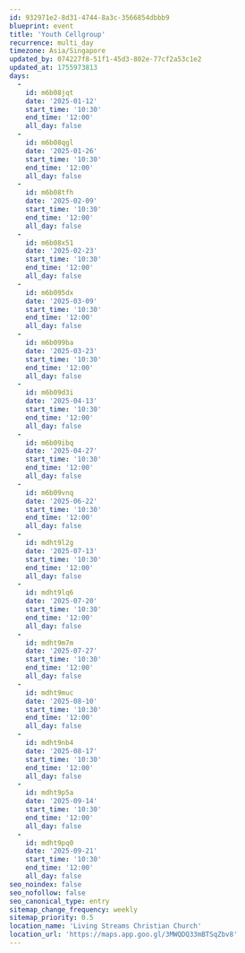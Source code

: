 ```yaml
---
id: 932971e2-8d31-4744-8a3c-3566854dbbb9
blueprint: event
title: 'Youth Cellgroup'
recurrence: multi_day
timezone: Asia/Singapore
updated_by: 074227f8-51f1-45d3-802e-77cf2a53c1e2
updated_at: 1755973813
days:
  -
    id: m6b08jqt
    date: '2025-01-12'
    start_time: '10:30'
    end_time: '12:00'
    all_day: false
  -
    id: m6b08qgl
    date: '2025-01-26'
    start_time: '10:30'
    end_time: '12:00'
    all_day: false
  -
    id: m6b08tfh
    date: '2025-02-09'
    start_time: '10:30'
    end_time: '12:00'
    all_day: false
  -
    id: m6b08x51
    date: '2025-02-23'
    start_time: '10:30'
    end_time: '12:00'
    all_day: false
  -
    id: m6b095dx
    date: '2025-03-09'
    start_time: '10:30'
    end_time: '12:00'
    all_day: false
  -
    id: m6b099ba
    date: '2025-03-23'
    start_time: '10:30'
    end_time: '12:00'
    all_day: false
  -
    id: m6b09d3i
    date: '2025-04-13'
    start_time: '10:30'
    end_time: '12:00'
    all_day: false
  -
    id: m6b09ibq
    date: '2025-04-27'
    start_time: '10:30'
    end_time: '12:00'
    all_day: false
  -
    id: m6b09vnq
    date: '2025-06-22'
    start_time: '10:30'
    end_time: '12:00'
    all_day: false
  -
    id: mdht9l2g
    date: '2025-07-13'
    start_time: '10:30'
    end_time: '12:00'
    all_day: false
  -
    id: mdht9lq6
    date: '2025-07-20'
    start_time: '10:30'
    end_time: '12:00'
    all_day: false
  -
    id: mdht9m7m
    date: '2025-07-27'
    start_time: '10:30'
    end_time: '12:00'
    all_day: false
  -
    id: mdht9muc
    date: '2025-08-10'
    start_time: '10:30'
    end_time: '12:00'
    all_day: false
  -
    id: mdht9nb4
    date: '2025-08-17'
    start_time: '10:30'
    end_time: '12:00'
    all_day: false
  -
    id: mdht9p5a
    date: '2025-09-14'
    start_time: '10:30'
    end_time: '12:00'
    all_day: false
  -
    id: mdht9pq0
    date: '2025-09-21'
    start_time: '10:30'
    end_time: '12:00'
    all_day: false
seo_noindex: false
seo_nofollow: false
seo_canonical_type: entry
sitemap_change_frequency: weekly
sitemap_priority: 0.5
location_name: 'Living Streams Christian Church'
location_url: 'https://maps.app.goo.gl/3MWQDQ33mBTSqZbv8'
---
```

